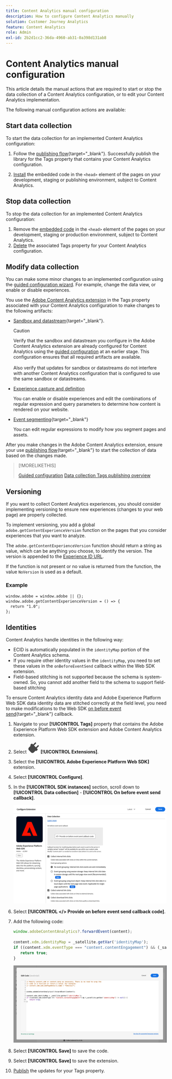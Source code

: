 ```yaml
---
title: Content Analytics manual configuration
description: How to configure Content Analytics manually
solution: Customer Journey Analytics
feature: Content Analytics
role: Admin
exl-id: 2b2d1cc2-36da-4960-ab31-0a398d131ab8
---
```

# Content Analytics manual configuration

This article details the manual actions that are required to start or stop the data collection of a Content Analytics configuration, or to edit your Content Analytics implementation.

The following manual configuration actions are available:

## Start data collection

To start the data collection for an implemented Content Analytics configuration:

1. Follow the [publishing flow](https://experienceleague.adobe.com/en/docs/experience-platform/tags/publish/overview){target="_blank"}. Successfully publish the library for the Tags property that contains your Content Analytics configuration.

1. [Install](https://experienceleague.adobe.com/en/docs/experience-platform/tags/publish/environments/environments#installation) the embedded code in the `<head>` element of the pages on your development, staging or publishing environment, subject to Content Analytics.


## Stop data collection

To stop the data collection for an implemented Content Analytics configuration:

1. Remove the [embedded code](https://experienceleague.adobe.com/en/docs/experience-platform/tags/publish/environments/environments) in the `<head>` element of the pages on your development, staging or production environment, subject to Content Analytics.
1. [Delete](https://experienceleague.adobe.com/en/docs/experience-platform/tags/publish/overview) the associated Tags property for your Content Analytics configuration.



## Modify data collection

You can make some minor changes to an implemented configuration using the [guided configuration wizard](guided.md). For example, change the data view, or enable or disable experiences. 

You use the [Adobe Content Analytics extension](https://experienceleague.adobe.com/en/docs/experience-platform/tags/extensions/client/content-analytics/overview) in the Tags property associated with your Content Analytics configuration to make changes to the following artifacts:

* [Sandbox and datastream](https://experienceleague.adobe.com/en/docs/experience-platform/tags/extensions/client/content-analytics/overview#configure-datastreams){target="_blank"}. 

  >[!CAUTION]
  >
  >Verify that the sandbox and datastream you configure in the Adobe Content Analytics extension are already configured for Content Analytics using the [guided configuration](guided.md) at an earlier stage. This configuration ensures that all required artifacts are available.<br/><br/>Also verify that updates for sandbox or datastreams do not interfere with another Content Analytics configuration that is configured to use the same sandbox or datastreams.
  >

* [Experience capture and definition](https://experienceleague.adobe.com/en/docs/experience-platform/tags/extensions/client/content-analytics/overview?lang=en#configure-experience-capture-and-definition)

  You can enable or disable experiences and edit the combinations of regular expression and query parameters to determine how content is rendered on your website.

* [Event segmenting](https://experienceleague.adobe.com/en/docs/experience-platform/tags/extensions/client/content-analytics/overview#configure-event-segmenting){target="_blank"}

  You can edit regular expressions to modify how you segment pages and assets.


After you make changes in the Adobe Content Analytics extension, ensure your use [publishing flow](https://experienceleague.adobe.com/en/docs/experience-platform/tags/publish/overview){target="_blank"} to start the collection of data based on the changes made. 



>[!MORELIKETHIS]
>
>[Guided configuration](guided.md)
>[Data collection Tags publishing overview](https://experienceleague.adobe.com/en/docs/experience-platform/tags/publish/overview)
>


## Versioning

If you want to collect Content Analytics experiences, you should consider implementing versioning to ensure new experiences (changes to your web page) are properly collected. 

To implement versioning, you add a global `adobe.getContentExperienceVersion` function on the pages that you consider experiences that you want to analyze.

The `adobe.getContentExperienceVersion` function should return a string as value, which can be anything you choose, to identify the version. The version is appended to the [Experience ID URL](/help/content-analytics/report/components.md#experience-metadata). 

If the function is not present or no value is returned from the function, the value `NoVersion` is used as a default.

### Example

```
window.adobe = window.adobe || {};
window.adobe.getContentExperienceVersion = () => {
  return "1.0";
};
```

## Identities

Content Analytics handle identities in the following way:

* ECID is automatically populated in the `identityMap` portion of the Content Analytics schema.
* If you require other identity values in the `identityMap`, you need to set these values in the `onBeforeEventSend` callback within the Web SDK extension.
* Field-based stitching is not supported because the schema is system-owned. So, you cannot add another field to the schema to support field-based stitching


To ensure Content Analytics identity data and Adobe Experience Platform Web SDK data identity data are stitched correctly at the field level, you need to make modifications to the Web SDK [on before event send](https://experienceleague.adobe.com/en/docs/experience-platform/web-sdk/commands/configure/onbeforeeventsend){target="_blank"} callback.

1. Navigate to your **[!UICONTROL Tags]** property that contains the Adobe Experience Platform Web SDK extension and Adobe Content Analytics extension.
1. Select ![Plug](/help/assets/icons/Plug.svg) **[!UICONTROL Extensions]**.
1. Select the **[!UICONTROL Adobe Experience Platform Web SDK]** extension.
1. Select **[!UICONTROL Configure]**.
1. In the **[!UICONTROL SDK instances]** section, scroll down to **[!UICONTROL Data collection]** - **[!UICONTROL On before event send callback]**.

   ![On before event send callback](/help/content-analytics/assets/onbeforeeventsendcallback.png)

1. Select **[!UICONTROL </> Provide on before event send callback code]**.
1. Add the following code:

   ```javascript
   window.adobeContentAnalytics?.forwardEvent(content);

   content.xdm.identityMap = _satellite.getVar('identityMap');
   if ((content.xdm.eventType === "content.contentEngagement") && (_satellite.getVar('identityMap') != null)) {
      return true;
   }
   ```

   ![On before event send callback](/help/content-analytics/assets/onbeforeeventsendcallbackcode.png)

1. Select **[!UICONTROL Save]** to save the code.
1. Select **[!UICONTROL Save]** to save the extension.
1. [Publish](https://experienceleague.adobe.com/en/docs/experience-platform/tags/publish/overview) the updates for your Tags property.



   
  